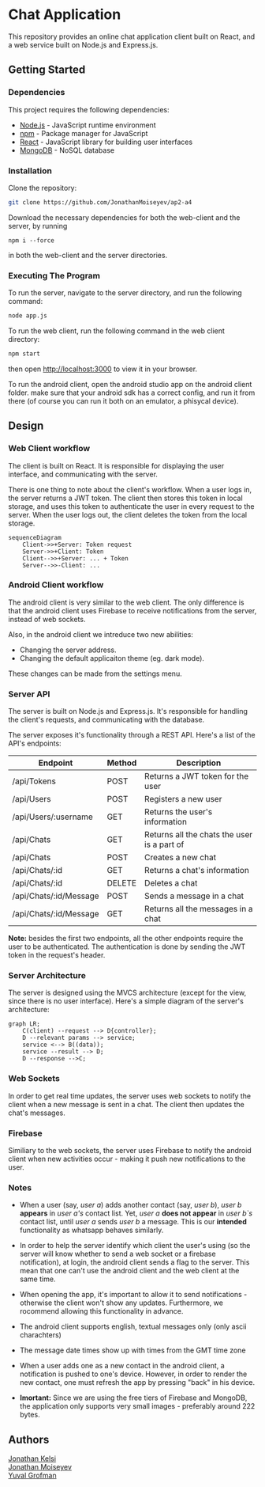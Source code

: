 # Chat Application

This repository provides an online chat application client built on React, and a web service built on Node.js and Express.js.

## Getting Started

### Dependencies

This project requires the following dependencies:

* [Node.js](https://nodejs.org/en/) - JavaScript runtime environment
* [npm](https://www.npmjs.com/) - Package manager for JavaScript
* [React](https://reactjs.org/) - JavaScript library for building user interfaces
* [MongoDB](https://www.mongodb.com/) - NoSQL database

### Installation

Clone the repository: 
```bash
git clone https://github.com/JonathanMoiseyev/ap2-a4
```

Download the necessary dependencies for both the web-client and the server, by running 

```
npm i --force
```

in both the web-client and the server directories.

### Executing The Program

To run the server, navigate to the server directory, and run the following command:

```bash
node app.js
```

To run the web client, run the following command in the web client directory:

```bash
npm start
```

then open [http://localhost:3000](http://localhost:3000) 
to view it in your browser.

To run the android client, open the android studio app on the android client folder. make sure that your android sdk has a correct config, and run it from there (of course you can run it both on an emulator, a phisycal device).

## Design

### Web Client workflow

The client is built on React. It is responsible for displaying the user interface, and communicating with the server.

There is one thing to note about the client's workflow. When a user logs in, the server returns a JWT token. The client then stores this token in local storage, and uses this token to authenticate the user in every request to the server. When the user logs out, the client deletes the token from the local storage.

```mermaid
sequenceDiagram
    Client->>+Server: Token request
    Server->>+Client: Token
    Client-->>+Server: ... + Token
    Server-->>-Client: ...
```

### Android Client workflow

The android client is very similar to the web client. The only difference is that the android client uses Firebase to receive notifications from the server, instead of web sockets. 

Also, in the android client we intreduce two new abilities:

* Changing the server address.
* Changing the default applicaiton theme (eg. dark mode).

These changes can be made from the settings menu. 



### Server API

The server is built on Node.js and Express.js. It's responsible for handling the client's requests, and communicating with the database.

The server exposes it's functionality through a REST API. Here's a list of the API's endpoints:

| Endpoint | Method | Description |
|----------|--------|-------------|
| /api/Tokens | POST | Returns a JWT token for the user |
| /api/Users | POST | Registers a new user |
| /api/Users/:username | GET | Returns the user's information |
| /api/Chats | GET | Returns all the chats the user is a part of |
| /api/Chats | POST | Creates a new chat |
| /api/Chats/:id | GET | Returns a chat's information |
| /api/Chats/:id | DELETE | Deletes a chat |
| /api/Chats/:id/Message | POST | Sends a message in a chat |
| /api/Chats/:id/Message | GET | Returns all the messages in a chat |

**Note:** besides the first two endpoints, all the other endpoints require the user to be authenticated. The authentication is done by sending the JWT token in the request's header.

### Server Architecture

The server is designed using the MVCS architecture (except for the view, since there is no user interface). Here's a simple diagram of the server's architecture:

```mermaid
graph LR;
    C(client) --request --> D{controller};
    D --relevant params --> service;
    service <--> B((data));
    service --result --> D;
    D --response -->C;
```

### Web Sockets

In order to get real time updates, the server uses web sockets to notify the client when a new message is sent in a chat. The client then updates the chat's messages.

### Firebase

Similiary to the web sockets, the server uses Firebase to notify the android client when new activities occur - making it push new notifications to the user. 


### Notes

- When a user  (say, _user a_) adds another contact (say, _user b_), _user b_ **appears** in _user a's_ contact list. Yet, _user a_ **does not appear** in _user b`s_ contact list, until _user a_ sends _user b_ a message. This is our **intended** functionality as whatsapp behaves similarly. 

-  In order to help the server identify which client the user's using (so the server will know whether to send a web socket or a firebase notification), at login, the android client sends a flag to the server. This mean that one can't use the android client and the web client at the same time.

- When opening the app, it's important to allow it to send notifications - otherwise the client won't show any updates. Furthermore, we rocommend allowing this functionality in advance.

- The android client supports english, textual messages only (only ascii charachters)

- The message date times show up with times from the GMT time zone

- When a user adds one as a new contact in the android client, a notification is pushed to one's device. However, in order to render the new contact, one must refresh the app by pressing "back" in his device. 

- **Imortant:** Since we are using the free tiers of Firebase and MongoDB, the application only supports very small images - preferably around 222 bytes.


## Authors
[Jonathan Kelsi](https://github.com/JonathanKelsi)  
[Jonathan Moiseyev](https://github.com/JonathanMoiseyev)  
[Yuval Grofman](https://github.com/yuvalgrofman)
